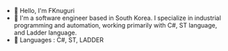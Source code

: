 - 👋 Hello, I'm FKnuguri
- 👀 I'm a software engineer based in South Korea. I specialize in industrial programming and automation, working primarily with C#, ST language, and Ladder language.
- 🌱 Languages : C#, ST, LADDER

<!---
FKNuguri/FKNuguri is a ✨ special ✨ repository because its `README.md` (this file) appears on your GitHub profile.
You can click the Preview link to take a look at your changes.
--->
